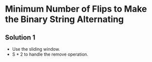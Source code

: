 # Minimum Number of Flips to Make the Binary String Alternating

## Solution 1

- Use the sliding window.
- S * 2 to handle the remove operation.


